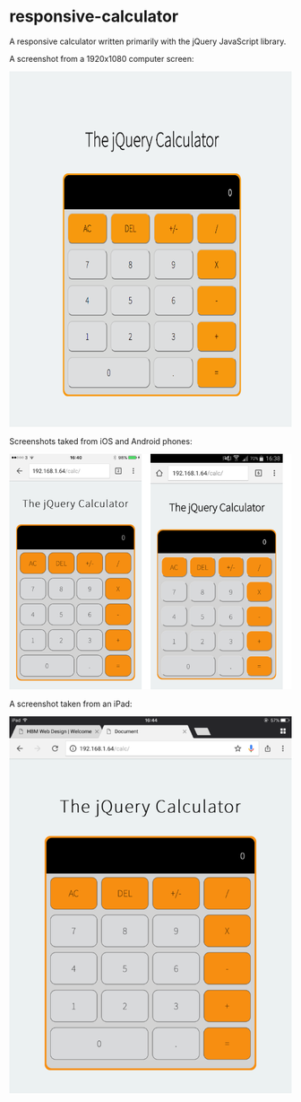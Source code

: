 # responsive-calculator

A responsive calculator written primarily with the jQuery JavaScript library.

A screenshot from a 1920x1080 computer screen:

<img src="ScreenShots/computer.png" width="684" height="634">

Screenshots taked from iOS and Android phones:

![Alt text](/ScreenShots/mobile.png?raw=true "login")

A screenshot taken from an iPad:

![Alt text](/ScreenShots/ipad.png?raw=true "login")
